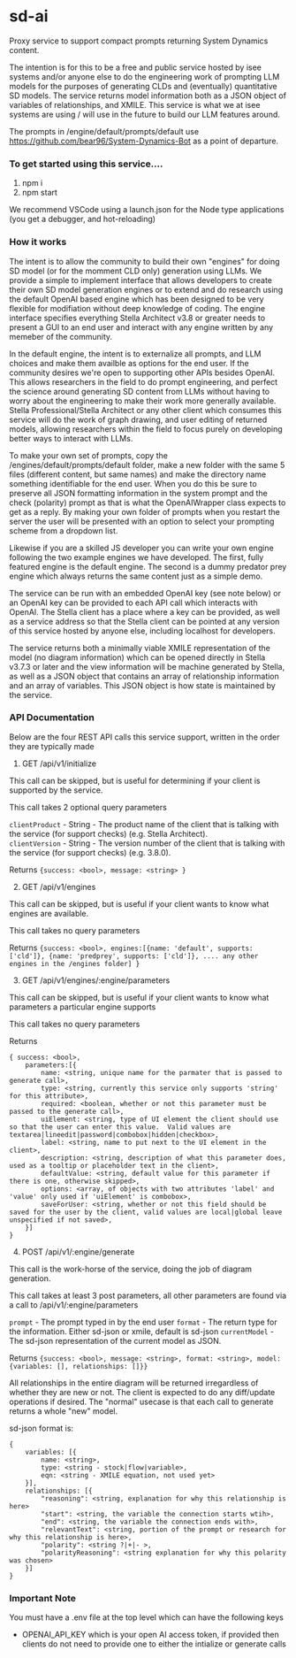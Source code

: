 
# sd-ai
Proxy service to support compact prompts returning System Dynamics content.  

The intention is for this to be a free and public service hosted by isee systems and/or anyone else to do the engineering work of prompting LLM models for the purposes of generating CLDs and (eventually) quantitative SD models.  The service returns model information both as a JSON object of variables of relationships, and XMILE.  This service is what we at isee systems are using / will use in the future to build our LLM features around.  

The prompts in /engine/default/prompts/default use https://github.com/bear96/System-Dynamics-Bot as a point of departure.  

### To get started using this service....

1. npm i 
2. npm start 

We recommend VSCode using a launch.json for the Node type applications (you get a debugger, and hot-reloading)  

### How it works

The intent is to allow the community to build their own "engines" for doing SD model (or for the momment CLD only) generation using LLMs.  We provide a simple to implement interface that allows developers to create their own SD model generation engines or to extend and do research using the default OpenAI based engine which has been designed to be very flexible for modifiation without deep knowledge of coding.  The engine interface specifies everything Stella Architect v3.8 or greater needs to present a GUI to an end user and interact with any engine written by any memeber of the community.

In the default engine, the intent is to externalize all prompts, and LLM choices and make them availble as options for the end user. If the community desires we're open to supporting other APIs besides OpenAI.  This allows researchers in the field to do prompt engineering, and perfect the science around generating SD content from LLMs without having to worry about the engineering to make their work more generally available.  Stella Professional/Stella Architect or any other client which consumes this service will do the work of graph drawing, and user editing of returned models, allowing researchers within the field to focus purely on developing better ways to interact with LLMs. 

To make your own set of prompts, copy the /engines/default/prompts/default folder, make a new folder with the same 5 files (different content, but same names) and make the directory name something identifiable for the end user. When you do this be sure to preserve all JSON formatting information in the system prompt and the check (polarity) prompt as that is what the OpenAIWrapper class expects to get as a reply.  By making your own folder of prompts when you restart the server the user will be presented with an option to select your prompting scheme from a dropdown list.  

Likewise if you are a skilled JS developer you can write your own engine following the two example engines we have developed.  The first, fully featured engine is the default engine.  The second is a dummy predator prey engine which always returns the same content just as a simple demo.

The service can be run with an embedded OpenAI key (see note below) or an OpenAI key can be provided to each API call which interacts with OpenAI.  The Stella client has a place where a key can be provided, as well as a service address so that the Stella client can be pointed at any version of this service hosted by anyone else, including localhost for developers.

The service returns both a minimally viable XMILE representation of the model (no diagram information) which can be opened directly in Stella v3.7.3 or later and the view information will be machine generated by Stella, as well as a JSON object that contains an array of relationship information and an array of variables.  This JSON object is how state is maintained by the service.  

### API Documentation

Below are the four REST API calls this service support, written in the order they are typically made

1. GET /api/v1/initialize

This call can be skipped, but is useful for determining if your client is supported by the service.  

This call takes 2 optional query parameters

`clientProduct` - String - The product name of the client that is talking with the service (for support checks) (e.g. Stella Architect).  
`clientVersion` - String - The version number of the client that is talking with the service (for support checks) (e.g. 3.8.0).  

Returns `{success: <bool>, message: <string> }`

2. GET /api/v1/engines

This call can be skipped, but is useful if your client wants to know what engines are available.

This call takes no query parameters

Returns `{success: <bool>, engines:[{name: 'default', supports: ['cld']}, {name: 'predprey', supports: ['cld']}, .... any other engines in the /engines folder] }`

3. GET /api/v1/engines/:engine/parameters

This call can be skipped, but is useful if your client wants to know what parameters a particular engine supports

This call takes no query parameters

Returns 
```
{ success: <bool>, 
    parameters:[{
        name: <string, unique name for the parmater that is passed to generate call>,
        type: <string, currently this service only supports 'string' for this attribute>,
        required: <boolean, whether or not this parameter must be passed to the generate call>,
        uiElement: <string, type of UI element the client should use so that the user can enter this value.  Valid values are textarea|lineedit|password|combobox|hidden|checkbox>,
        label: <string, name to put next to the UI element in the client>,
        description: <string, description of what this parameter does, used as a tooltip or placeholder text in the client>,
        defaultValue: <string, default value for this parameter if there is one, otherwise skipped>,
        options: <array, of objects with two attributes 'label' and 'value' only used if 'uiElement' is combobox>,
        saveForUser: <string, whether or not this field should be saved for the user by the client, valid values are local|global leave unspecified if not saved>,
    }] 
}
```

4. POST /api/v1/:engine/generate

This call is the work-horse of the service, doing the job of diagram generation.

This call takes at least 3 post parameters, all other parameters are found via a call to /api/v1/:engine/parameters

`prompt` - The prompt typed in by the end user
`format` - The return type for the information. Either sd-json or xmile, default is sd-json
`currentModel` - The sd-json representation of the current model as JSON.

Returns `{success: <bool>, message: <string>, format: <string>, model: {variables: [], relationships: []}}`  

All relationships in the entire diagram will be returned irregardless of whether they are new or not.  The client is expected to do any diff/update operations if desired.  The "normal" usecase is that each call to generate returns a whole "new" model.

sd-json format is:
```
{
    variables: [{
        name: <string>,
        type: <string - stock|flow|variable>,
        eqn: <string - XMILE equation, not used yet>
    }], 
    relationships: [{
        "reasoning": <string, explanation for why this relationship is here> 
        "start": <string, the variable the connection starts wtih>,
        "end": <string, the variable the connection ends with>,  
        "relevantText": <string, portion of the prompt or research for why this relationship is here>, 
        "polarity": <string ?|+|- >, 
        "polarityReasoning": <string explanation for why this polarity was chosen> 
    }]
}
```  


### Important Note 
You must have a .env file at the top level which can have the following keys  
 * OPENAI_API_KEY which is your open AI access token, if provided then clients do not need to provide one to either the intialize or generate calls  